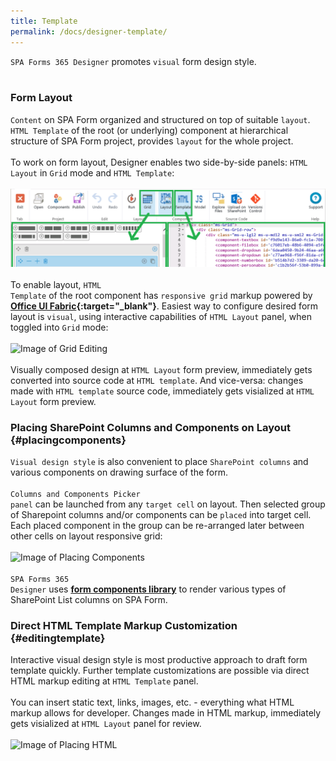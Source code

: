 ```yaml
---
title: Template
permalink: /docs/designer-template/
---
```

<code>SPA Forms 365 Designer</code> promotes <code>visual</code> form design style. 
<br/>
<br/>

### Form Layout
<code>Content</code> on SPA Form organized and structured on top of suitable <code>layout</code>. <code>HTML Template</code> of the root (or underlying) component at hierarchical structure of SPA Form project, provides <code>layout</code> for the whole project.
<br/>
<br/>
To work on form layout, Designer enables two side-by-side panels: <code>HTML Layout</code> in <code>Grid</code> mode and <code>HTML Template</code>: 
<br/>
<br/>
![Image of Layout Ribbon](/img/form-ribbon-layout.png)
<br/>
<br/>
To enable layout, <code>HTML Template</code> of the root component has <code>responsive grid</code> markup powered by <b>[Office UI Fabric](https://dev.office.com/fabric){:target="_blank"}</b>. Easiest way to configure desired form layout is <code>visual</code>, using interactive capabilities of <code>HTML Layout</code> panel, when toggled into <code>Grid</code> mode: 
<br/>
<br/>
![Image of Grid Editing](/img/form-gridediting.gif)
<br/>
<br/>
Visually composed design at <code>HTML Layout</code> form preview, immediately gets converted into source code at <code>HTML template</code>. And vice-versa: changes made with <code>HTML template</code> source code, immediately gets visialized at <code>HTML Layout</code> form preview.

### Placing SharePoint Columns and Components on Layout {#placingcomponents}

<code>Visual design style</code> is also convenient to place <code>SharePoint columns</code> and various components on drawing surface of the form. 
<br/>
<br/>
<code>Columns and Components Picker panel</code> can be launched from any <code>target cell</code> on layout. Then selected group of Sharepoint columns and/or components can be <code>placed</code> into target cell. Each placed component in the group can be re-arranged later between other cells on layout responsive grid: 
<br/>
<br/>
![Image of Placing Components](/img/form-placingcomponents2.gif)
<br/>
<br/>
<code>SPA Forms 365 Designer</code> uses <b>[form components library](/docs/designer-syslibrary/#syscomponents)</b> to render various types of SharePoint List columns on SPA Form.
 
### Direct HTML Template Markup Customization {#editingtemplate}

Interactive visual design style is most productive approach to draft form template quickly. Further template customizations are possible via direct HTML markup editing at <code>HTML Template</code> panel. 
<br/>
<br/>
You can insert static text, links, images, etc. - everything what HTML markup allows for developer. Changes made in HTML markup, immediately gets visialized at <code>HTML Layout</code> panel for review. 
<br/>
<br/>
![Image of Placing HTML](/img/form-placinghtml.gif)

